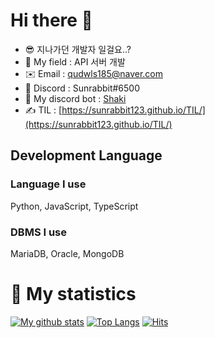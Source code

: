 # Hi there 👋

- 😎 지나가던 개발자 일걸요..?
- 🏑 My field : API 서버 개발
- ✉️ Email : qudwls185@naver.com
- 💽 Discord : Sunrabbit#6500
- 🤖 My discord bot : [Shaki](https://discord.com/api/oauth2/authorize?client_id=700605291196186634&permissions=8&redirect_uri=https%3A%2F%2Fdiscord.com%2Fapi%2Foauth2%2Fauthorize%3Fclient_id%3D700605291196186634%26permissions%3D8%26redirect_uri%3Dhttps%253A%252F%252Fdiscord.com%252Fapi%252Foauth2%252Fauthorize%253Fclient_id%253D700605&scope=bot)
- ✍️ TIL :  [https://sunrabbit123.github.io/TIL/](https://sunrabbit123.github.io/TIL/)
  
## Development Language

### Language I use
Python, JavaScript, TypeScript

### DBMS I use
MariaDB, Oracle, MongoDB

# 🎁 My statistics
[![My github stats](https://github-readme-stats.vercel.app/api?username=sunrabbit123&show_icons=true&hide_border=true&count_private=true)](https://github.com/sunrabbit123)
[![Top Langs](https://github-readme-stats.vercel.app/api/top-langs/?username=sunrabbit123&hide_langs_below=0.5)](https://github.com/sunrabbit123)
[![Hits](https://hits.seeyoufarm.com/api/count/incr/badge.svg?url=https%3A%2F%2Fgithub.com%2Fsunrabibt123&count_bg=%2379C83D&title_bg=%23555555&icon=&icon_color=%23E7E7E7&title=hits&edge_flat=false)](https://hits.seeyoufarm.com)
